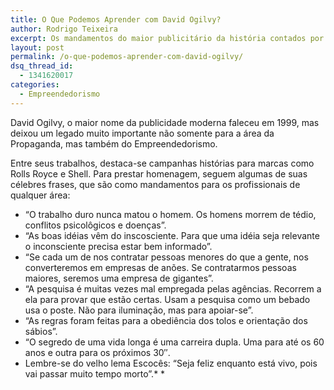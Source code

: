 ```yaml
---
title: O Que Podemos Aprender com David Ogilvy?
author: Rodrigo Teixeira
excerpt: Os mandamentos do maior publicitário da história contados por frases célebres
layout: post
permalink: /o-que-podemos-aprender-com-david-ogilvy/
dsq_thread_id:
  - 1341620017
categories:
  - Empreendedorismo
---
```

David Ogilvy, o maior nome da publicidade moderna faleceu em 1999, mas deixou um legado muito importante não somente para a área da Propaganda, mas também do Empreendedorismo.

Entre seus trabalhos, destaca-se campanhas histórias para marcas como Rolls Royce e Shell. Para prestar homenagem, seguem algumas de suas célebres frases, que são como mandamentos para os profissionais de qualquer área:

  * &#8220;O trabalho duro nunca matou o homem. Os homens morrem de tédio, conflitos psicolôgicos e doenças&#8221;.
  * &#8220;As boas idéias vêm do inscosciente. Para que uma idéia seja relevante o inconsciente precisa estar bem informado&#8221;.
  * &#8220;Se cada um de nos contratar pessoas menores do que a gente, nos converteremos em empresas de anões. Se contratarmos pessoas maiores, seremos uma empresa de gigantes&#8221;.
  * &#8220;A pesquisa é muitas vezes mal empregada pelas agências. Recorrem a ela para provar que estão certas. Usam a pesquisa como um bebado usa o poste. Não para iluminação, mas para apoiar-se&#8221;.
  * &#8220;As regras foram feitas para a obediência dos tolos e orientação dos sábios&#8221;.
  * &#8220;O segredo de uma vida longa é uma carreira dupla. Uma para até os 60 anos e outra para os próximos 30&#8243;.
  * Lembre-se do velho lema Escocês: “Seja feliz enquanto está vivo, pois vai passar muito tempo morto&#8221;.* *